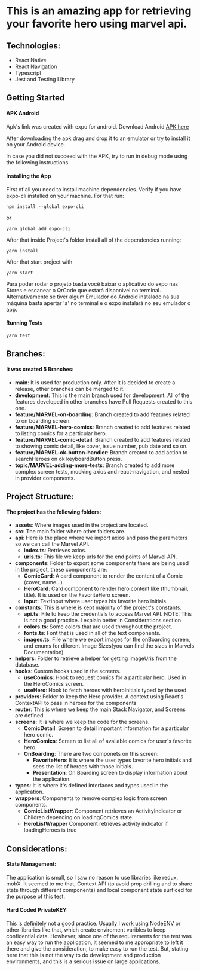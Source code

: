 # This is an amazing app for retrieving your favorite hero using marvel api.

## Technologies:

- React Native
- React Navigation
- Typescript
- Jest and Testing Library

## Getting Started

#### APK Android
Apk's link was created with expo for android. Download Android [APK here](https://expo.io/artifacts/46cd44f8-4577-457c-883f-e8bb68e9fde4)

After downloading the apk drag and drop it to an emulator or try to install it on your Android device.

In case you did not succeed with the APK, try to run in debug mode using the following instructions.

#### Installing the App
First of all you need to install machine dependencies.
Verify if you have expo-cli installed on your machine.
For that run:

```
npm install --global expo-cli 
```

or

```
yarn global add expo-cli 
```
After that inside Project's folder install all of the dependencies running:

```
yarn install
```
After that start project with
```
yarn start
```
Para poder rodar o projeto basta você baixar o aplicativo do expo nas Stores e escanear o QrCode que estará disponivel no terminal.
Alternativamente se tiver algum Emulador do Android instalado na sua máquina basta apertar 'a' no terminal e o expo instalará no seu emulador o app.

#### Running Tests
```
yarn test
```

## Branches:

#### It was created 5 Branches:
- **main**: It is used for production only. After it is decided to create a release, other branches can be merged to it.
- **development**: This is the main branch used for development. All of the features developed in other branches have Pull Requests created to this one.
- **feature/MARVEL-on-boarding**: Branch created to add features related to on boarding screen.
- **feature/MARVEL-hero-comics**: Branch created to add features related to listing comics for a particular hero.
- **feature/MARVEL-comic-detail**: Branch created to add features related to showing comic detail, like cover, issue number, pub date and so on.
- **feature/MARVEL-ok-button-handler**: Branch created to add action to searchHeroes on ok keyboardButton press.
- **topic/MARVEL-adding-more-tests**: Branch created to add more complex screen tests, mocking axios and react-navigation, and nested in provider components.

## Project Structure:

#### The project has the following folders:
- **assets**: Where images used in the project are located.
- **src**: The main folder where other folders are.
- **api**: Here is the place where we import axios and pass the parameters so we can call the Marvel API.
  - **index.ts**: Retrieves axios.
  - **urls.ts**: This file we keep urls for the end points of Marvel API.
- **components**: Folder to export some components there are being used in the project, these components are:
  - **ComicCard**:  A card component to render the content of a Comic (cover, name...).
  - **HeroCard**: Card component to render hero content like (thumbnail, title). It is used on the FavoriteHero screen.
  - **Input**: TextInput where user types his favorite hero initials.
- **constants**: This is where is kept majority of the project's constants.
  - **api.ts**: File to keep the credentials to access Marvel API. NOTE: This is not a good practice. I explain better in Considerations section
  - **colors.ts**: Some colors that are used throughout the project.
  - **fonts.ts**: Font that is used in all of the text components.
  - **images.ts**: File where we export images for the onBoarding screen, and enums for diferent Image Sizes(you can find the sizes in Marvels Documentation).
- **helpers**: Folder to retrieve a helper for getting imageUris from the database.
- **hooks**: Custom hooks used in the screens.
  - **useComics**: Hook to request comics for a particular hero. Used in the HeroComics screen.
  - **useHero**: Hook to fetch heroes with heroInitials typed by the used.
- **providers**: Folder to keep the Hero provider. A context using React's ContextAPI to pass in heroes for the components
- **router**: This is where we keep the main Stack Navigator, and Screens are defined.
- **screens**: It is where we keep the code for the screens.
  - **ComicDetail**: Screen to detail important information for a particular hero comic. 
  - **HeroComics**: Screen to list all of available comics for user's favorite hero.
  - **OnBoarding**: There are two componets on this screen:
    - **FavoriteHero**: It is where the user types favorite hero initials and sees the list of heroes with those initials.
    - **Presentation**: On Boarding screen to display information about the application.
- **types**: It is where it's defined interfaces and types used in the application.
- **wrappers**: Components to remove complex logic from screen components.  
  - **ComicListWrapper**: Component retrieves an ActivityIndicator or Children depending on loadingComics state.
  - **HeroListWrapper** Component retrieves activity indicator if loadingHeroes is true

## Considerations:

#### State Management: 

The application is small, so I saw no reason to use libraries like redux, mobX. It seemed to me that, Context API (to avoid prop drilling and to share state through different components) and local component state surficed for the purpose of this test.

#### Hard Coded PrivateKEY:

This is definitely not a good practice. Usually I work using NodeENV or other libraries like that, which create enviroment varibles to keep confidential data. Howhever, since one of the requirements for the test was an easy way to run the application, it seemed to me appropriate to left it there and give the consideration, to make easy to run the test. But, stating here that this is not the way to do development and production environments, and this is a serious issue on large applications.
